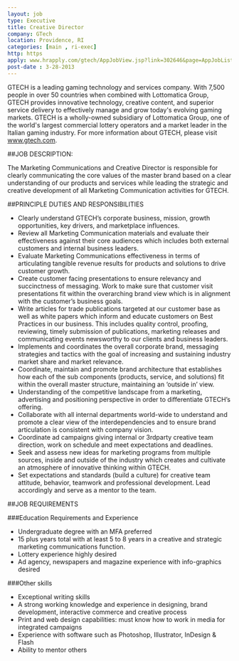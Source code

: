 ```yaml
---
layout: job
type: Executive
title: Creative Director
company: GTech
location: Providence, RI
categories: [main , ri-exec]
http: https
apply: www.hrapply.com/gtech/AppJobView.jsp?link=302646&page=AppJobList.jsp&skimSessionName=com.hrlogix.view.cont.table.cs.req.JobListTable&skimName=requisition.requisition_id&skimNdx=6&op=reset
post-date : 3-28-2013
---
```


GTECH is a leading gaming technology and services company. With 7,500 people in over 50 countries when combined with Lottomatica Group, GTECH provides innovative technology, creative content, and superior service delivery to effectively manage and grow today's evolving gaming markets. GTECH is a wholly-owned subsidiary of Lottomatica Group, one of the world's largest commercial lottery operators and a market leader in the Italian gaming industry. For more information about GTECH, please visit www.gtech.com.

##JOB DESCRIPTION:

The Marketing Communications and Creative Director is responsible for clearly communicating the core values of the master brand based on a clear understanding of our products and services while leading the strategic and creative development of all Marketing Communication activities for GTECH.

##PRINCIPLE DUTIES AND RESPONSIBILITIES 

* Clearly understand GTECH’s corporate business, mission, growth opportunities, key drivers, and marketplace influences.
* Review all Marketing Communication materials and evaluate their effectiveness against their core audiences which includes both external customers and internal business leaders.
* Evaluate Marketing Communications effectiveness in terms of articulating tangible revenue results for products and solutions to drive customer growth.
* Create customer facing presentations to ensure relevancy and succinctness of messaging. Work to make sure that customer visit presentations fit within the overarching brand view which is in alignment with the customer’s business goals.
* Write articles for trade publications targeted at our customer base as well as white papers which inform and educate customers on Best Practices in our business. This includes quality control, proofing, reviewing, timely submission of  publications, marketing releases and communicating events newsworthy to our clients and business leaders.
* Implements and coordinates the overall corporate brand, messaging strategies and tactics with the goal of increasing and sustaining industry market share and market relevance.
* Coordinate, maintain and promote brand architecture that establishes how each of the sub components (products, service, and solutions) fit within the overall master structure, maintaining an ‘outside in’ view.
* Understanding of the competitive landscape from a marketing, advertising and positioning perspective in order to differentiate GTECH’s offering.
* Collaborate with all internal departments world-wide to understand and promote a clear view of the interdependencies and to ensure brand articulation is consistent with company vision.
* Coordinate ad campaigns giving internal or 3rdparty creative team direction, work on schedule and meet expectations and deadlines.
* Seek and assess new ideas for marketing programs from multiple sources, inside and outside of the industry which creates and cultivate an atmosphere of innovative thinking within GTECH.
* Set expectations and standards (build a culture) for creative team attitude, behavior, teamwork and professional development. Lead accordingly and serve as a mentor to the team.

##JOB REQUIREMENTS

###Education Requirements and Experience

* Undergraduate degree with an MFA preferred
* 15 plus years total with at least 5 to 8 years in a creative and strategic marketing communications function.
* Lottery experience highly desired 
* Ad agency, newspapers and magazine experience with info-graphics desired

###Other skills

* Exceptional writing skills
* A strong working knowledge and  experience in designing, brand development, interactive commerce and creative process
* Print and web design capabilities: must know how to work in media for integrated campaigns
* Experience with software such as Photoshop, Illustrator, InDesign & Flash
* Ability to mentor others  

